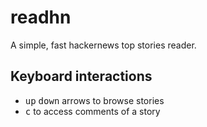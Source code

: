 # readhn

A simple, fast hackernews top stories reader.

## Keyboard interactions

- <kbd>up</kbd> <kbd>down</kbd> arrows to browse stories
- <kbd>c</kbd> to access comments of a story
